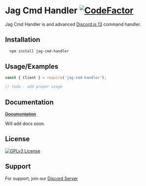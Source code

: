 
# Jag Cmd Handler [![CodeFactor](https://www.codefactor.io/repository/github/jaguaravi/jagcmdhandler/badge)](https://www.codefactor.io/repository/github/jaguaravi/jagcmdhandler)

Jag Cmd Handler is and advanced [Discord.js 13](https://discord.js.org/) command handler. 


## Installation


```bash
  npm install jag-cmd-handler
```
    
## Usage/Examples

```javascript
const { Client } = require('jag-cmd-handler');

// todo - add proper usage
```

  
## Documentation

~~[Documentation](https://google.com)~~

Will add docs soon.

## License

[![GPLv3 License](https://img.shields.io/badge/License-GPL%20v3-green.svg)](https://opensource.org/licenses/GPL-3.0)

  
## Support

For support, join our [Discord Server](https://discord.gg/fspzB3sSar)

  
